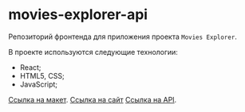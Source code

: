 # movies-explorer-api

Репозиторий фронтенда для приложения проекта `Movies Explorer`.

В проекте используются следующие технологии:

* React;
* HTML5, CSS;
* JavaScript;


[Ссылка на макет](https://www.figma.com/file/fWjeZ0PWaZYmmPn2Cb3TDe/Diploma-Copy?node-id=932%3A4421).
[Ссылка на сайт](https://movies-explorer.jumpingcrab.com/)
[Ссылка на API](https://api.movies-explorer.jumpingcrab.com/).
